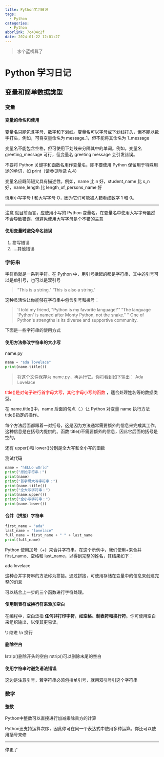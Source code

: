 ```yaml
---
title: Python学习日记
tags:
  - Python
categories:
  - Python
abbrlink: 7c404c2f
date: 2024-01-22 12:01:27
---
```


> 水个蓝桥算了

# Python 学习日记

## 变量和简单数据类型

### 变量

#### 变量的命名和使用

变量名只能包含字母、数字和下划线。变量名可以字母或下划线打头，但不能以数字打头，例如，可将变量命名为 message_1，但不能将其命名为 1_message

变量名不能包含空格，但可使用下划线来分隔其中的单词。例如，变量名 greeting_message 可行，但变量名 greeting message 会引发错误。

不要将 Python 关键字和函数名用作变量名，即不要使用 Python 保留用于特殊用途的单词，如 print（请参见附录 A.4）

变量名应既简短又具有描述性。例如，name 比 n 好，student_name 比 s_n 好，name_length 比 length_of_persons_name 好

慎用小写字母 l 和大写字母 O，因为它们可能被人错看成数字 1 和 0。

---

注意 就目前而言，应使用小写的 Python 变量名。在变量名中使用大写字母虽然不会导致错误，但避免使用大写字母是个不错的主意

#### 使用变量时避免命名错误

1. 拼写错误
2. ....其他错误

### 字符串

字符串就是一系列字符。在 Python 中，用引号括起的都是字符串，其中的引号可以是单引号，也可以是双引号

> "This is a string." 
> 'This is also a string.' 

这种灵活性让你能够在字符串中包含引号和撇号：

> 'I told my friend, "Python is my favorite language!"' 
> "The language 'Python' is named after Monty Python, not the snake." 
> " One of Python's strengths is its diverse and supportive community.

下面是一些字符串的使用方式

#### 使用方法修改字符串的大小写

name.py 

```python
name = "ada lovelace" 
print(name.title())
```

> 将这个文件保存为 name.py，再运行它。你将看到如下输出：
> Ada Lovelace 

<span style="color:#FF0000;"> title()是对句子进行首字母大写，其他字母小写的函数 </span>，适合处理姓名等的数据类型。

在 name.title()中，name 后面的句点（.）让 Python 对变量 name 执行方法 title()指定的操作。

每个方法后面都跟着一对括号，这是因为方法通常需要额外的信息来完成其工作。这种信息是在括号内提供的。函数 title()不需要额外的信息，因此它后面的括号是空的。

还有 upper()和 lower()分别是全大写和全小写的函数

测试代码

```python
name = "hELLo wOrld"
print("原始字符串：")
print(name)
print("首字母大写字符串：")
print(name.title())
print("全大写字符串：")
print(name.upper())
print("全小写字符串：")
print(name.lower())
```

#### 合并（拼接）字符串

```python
first_name = "ada" 
last_name = "lovelace" 
full_name = first_name + " " + last_name
print(full_name)
```

Python 使用加号（+）来合并字符串。在这个示例中，我们使用+来合并 first_name、空格和 last_name，以得到完整的姓名，其结果如下：

ada lovelace 

这种合并字符串的方法称为拼接。通过拼接，可使用存储在变量中的信息来创建完整的消息

可以结合上一步的三个函数进行字符处理。

#### 使用制表符或换行符来添加空白	

在编程中，空白泛指 **任何非打印字符，如空格、制表符和换行符**。你可使用空白来组织输出，以使其更易读。

\t 缩进 \n 换行

#### 删除空白

lstrip()删除开头的空白   rstrip()可以删除末尾的空白

#### 使用字符串时避免语法错误

这边是注意引号，若字符串必须包括单引号，就用双引号引这个字符串

### 数字

#### 整数

Python中整数可以直接进行加减乘除乘方的计算

Python还支持运算次序，因此你可在同一个表达式中使用多种运算。你还可以使用括号来修

---

停更了
